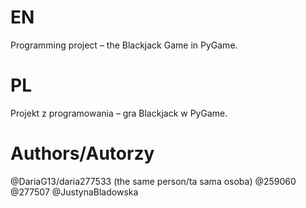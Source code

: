 # EN
Programming project – the Blackjack Game in PyGame.

# PL
Projekt z programowania – gra Blackjack w PyGame.

# Authors/Autorzy
@DariaG13/daria277533 (the same person/ta sama osoba)
@259060
@277507
@JustynaBladowska
